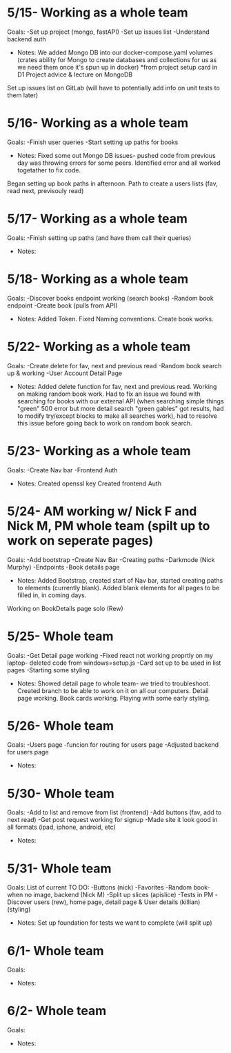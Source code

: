 # 5/15- Working as a whole team
Goals:
-Set up project (mongo, fastAPI)
-Set up issues list
-Understand backend auth

- Notes:
We added Mongo DB into our docker-compose.yaml volumes (crates ability for Mongo to create databases and collections for us as we need them once it's spun up in docker) *from project setup card in D1 Project advice & lecture on MongoDB

Set up issues list on GitLab (will have to potentially add info on unit tests to them later)

# 5/16- Working as a whole team
Goals:
-Finish user queries
-Start setting up paths for books

- Notes:
Fixed some out Mongo DB issues- pushed code from previous day was throwing errors for some peers. Identified error and all worked togetather to fix code.

Began setting up book paths in afternoon. Path to create a users lists (fav, read next, previsouly read)

# 5/17- Working as a whole team
Goals:
-Finish setting up paths (and have them call their queries)

- Notes:

# 5/18- Working as a whole team
Goals:
-Discover books endpoint working (search books)
-Random book endpoint
-Create book (pulls from API)

- Notes:
Added Token. Fixed Naming conventions. Create book works.

# 5/22- Working as a whole team
Goals:
-Create delete for fav, next and previous read
-Random book search up & working
-User Account Detail Page

- Notes:
Added delete function for fav, next and previous read. Working on making random book work. Had to fix an issue we found with searching for books with our external API (when searching simple things "green" 500 error but more detail search "green gables" got results, had to modify try/except blocks to make all searches work), had to resolve this issue before going back to work on random book search.

# 5/23- Working as a whole team
Goals:
-Create Nav bar
-Frontend Auth

- Notes:
Created openssl key
Created frontend Auth

# 5/24- AM working w/ Nick F and Nick M, PM whole team (spilt up to work on seperate pages)
Goals:
-Add bootstrap
-Create Nav Bar
-Creating paths
-Darkmode (Nick Murphy)
-Endpoints
-Book details page

- Notes:
Added Bootstrap, created start of Nav bar, started creating paths to elements (currently blank). Added blank elements for all pages to be filled in, in coming days.

Working on BookDetails page solo (Rew)

# 5/25- Whole team
Goals:
-Get Detail page working
-Fixed react not working proprtly on my laptop- deleted code from windows=setup.js
-Card set up to be used in list pages
-Starting some styling

- Notes:
Showed detail page to whole team- we tried to troubleshoot. Created branch to be able to work on it on all our computers. Detail page working. Book cards working. Playing with some early styling.

# 5/26- Whole team
Goals:
-Users page
-funcion for routing for users page
-Adjusted backend for users page

- Notes:

# 5/30- Whole team
Goals:
-Add to list and remove from list (frontend)
-Add buttons (fav, add to next read)
-Get post request working for signup
-Made site it look good in all formats (ipad, iphone, android, etc)

- Notes:

# 5/31- Whole team
Goals:
List of current TO DO:
-Buttons (nick)
-Favorites
-Random book- when no image, backend (Nick M)
-Split up slices (apislice)
-Tests in PM
-Discover users (rew), home page, detail page & User details (killian) (styling)

- Notes:
Set up foundation for tests we want to complete (will split up)

# 6/1- Whole team
Goals:


- Notes:

# 6/2- Whole team
Goals:


- Notes:
